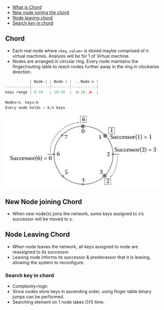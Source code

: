 - [What is Chord](#what)
- [New node joining the chord](#new)
- [Node leaving chord](#leave)
- [Search key in chord](#search)

<a name=what></a>
## Chord
- Each real node where `<key,value>` is stored maybe comprised of n virtual machines. Analysis will be for 1 of Virtual machine.
- Nodes are arranged in circular ring. Every node maintains the finger/routing table to reach nodes further away in the ring in clockwise direction.
```c
           | Node-1 | Node-2 | ...Node-n |
-----------|--------|--------|-----------|
keys range | 0-10   | 10-20  |  n-10..n  |

Nodes=n, keys=k
Every node holds = k/n keys
```

<img src=chord-dht.JPG width=500/>

<a name=new></a>
## New Node joining Chord
- When new node(x) joins the network, some keys assigned to x’s successor will be moved to x. 

<a name=leave></a>
## Node Leaving Chord
- When node leaves the network, all keys assigned to node are reassigned to its successor.
- Leaving node informs its successor & predecessor that it is leaving, allowing the system to reconfigure.

<a name=search></a>
### Search key in chord
- Complexity=logn. 
- Since nodes store keys in ascending order, using finger table binary jumps can be performed.
- Searching element on 1 node takes O(1) time.

